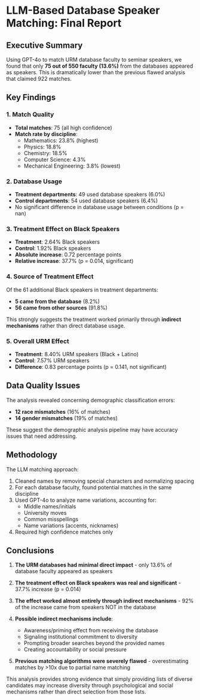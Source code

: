 # LLM-Based Database Speaker Matching: Final Report

## Executive Summary

Using GPT-4o to match URM database faculty to seminar speakers, we found that only **75 out of 550 faculty (13.6%)** from the databases appeared as speakers. This is dramatically lower than the previous flawed analysis that claimed 922 matches.

## Key Findings

### 1. Match Quality
- **Total matches**: 75 (all high confidence)
- **Match rate by discipline**:
  - Mathematics: 23.8% (highest)
  - Physics: 18.8%
  - Chemistry: 18.5%
  - Computer Science: 4.3%
  - Mechanical Engineering: 3.8% (lowest)

### 2. Database Usage
- **Treatment departments**: 49 used database speakers (6.0%)
- **Control departments**: 54 used database speakers (6.4%)
- No significant difference in database usage between conditions (p = nan)

### 3. Treatment Effect on Black Speakers
- **Treatment**: 2.64% Black speakers
- **Control**: 1.92% Black speakers
- **Absolute increase**: 0.72 percentage points
- **Relative increase**: 37.7% (p = 0.014, significant)

### 4. Source of Treatment Effect
Of the 61 additional Black speakers in treatment departments:
- **5 came from the database** (8.2%)
- **56 came from other sources** (91.8%)

This strongly suggests the treatment worked primarily through **indirect mechanisms** rather than direct database usage.

### 5. Overall URM Effect
- **Treatment**: 8.40% URM speakers (Black + Latino)
- **Control**: 7.57% URM speakers
- **Difference**: 0.83 percentage points (p = 0.141, not significant)

## Data Quality Issues

The analysis revealed concerning demographic classification errors:
- **12 race mismatches** (16% of matches)
- **14 gender mismatches** (19% of matches)

These suggest the demographic analysis pipeline may have accuracy issues that need addressing.

## Methodology

The LLM matching approach:
1. Cleaned names by removing special characters and normalizing spacing
2. For each database faculty, found potential matches in the same discipline
3. Used GPT-4o to analyze name variations, accounting for:
   - Middle names/initials
   - University moves
   - Common misspellings
   - Name variations (accents, nicknames)
4. Required high confidence matches only

## Conclusions

1. **The URM databases had minimal direct impact** - only 13.6% of database faculty appeared as speakers

2. **The treatment effect on Black speakers was real and significant** - 37.7% increase (p = 0.014)

3. **The effect worked almost entirely through indirect mechanisms** - 92% of the increase came from speakers NOT in the database

4. **Possible indirect mechanisms include**:
   - Awareness/priming effect from receiving the database
   - Signaling institutional commitment to diversity
   - Prompting broader searches beyond the provided names
   - Creating accountability or social pressure

5. **Previous matching algorithms were severely flawed** - overestimating matches by >10x due to partial name matching

This analysis provides strong evidence that simply providing lists of diverse candidates may increase diversity through psychological and social mechanisms rather than direct selection from those lists.